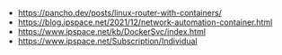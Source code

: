 * https://pancho.dev/posts/linux-router-with-containers/
* https://blog.ipspace.net/2021/12/network-automation-container.html
* https://www.ipspace.net/kb/DockerSvc/index.html
* https://www.ipspace.net/Subscription/Individual
